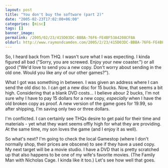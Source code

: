 ```yaml
---
layout: post
title: "You don't buy the software (part 2)"
date: "2005-02-23T17:02:00+06:00"
categories: [misc]
tags: []
banner_image: 
permalink: /2005/02/23/415D03DC-BBBA-76F6-FE4BF53A4208CF8A
oldurl: http://www.raymondcamden.com/2005/2/23/415D03DC-BBBA-76F6-FE4BF53A4208CF8A
---
```


So, I heard back from THQ. I wasn't sure what I was expecting. I kinda figured all bad ("Sorry, you are screwed. Enjoy your new coaster.") or all good ("We'd love to send you a new copy. Don't worry about sending in the old one. Would you like any of our other games?"). 

What I got was something in between. I was given an address where I can send the old disc to. I can get a new disc for 15 bucks. Now, that seems a bit high. Considering that a blank DVD costs... I believe abour 2 bucks, I'm not sure why I have to pay 15 dollars for a new copy, <i>especially</i> when I have the old broken copy as proof. A new version of the game goes for 19.99, so after shipping, I'm saving only two or three dollars. 

I'm conflicted. I can certainly see THQs desire to get paid for their time and materials - yet what they want seems offly high for what they are providing. At the same time, my son loves the game (and I enjoy it as well). 

So what's next? I'm going to check the local Gamestop (where I don't normally shop, their prices are obscene) to see if they have a used copy. My next target will be a movie studio. I have a DVD that is pretty scratched up that also happens to be one of my wife's favorite movies. (The Family Man with Nicholas Cage. I kinda like it too.) Let's see how well that goes.